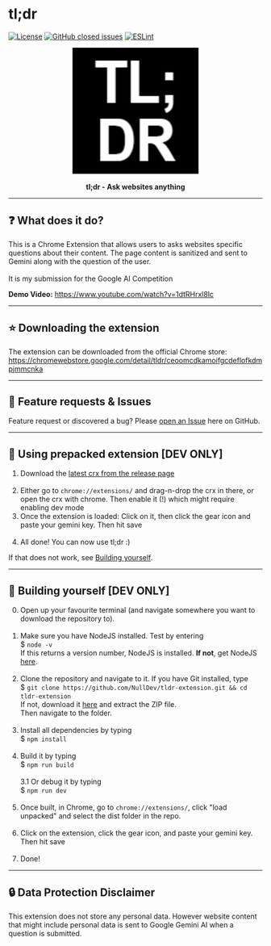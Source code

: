 # tl;dr
[![License](https://img.shields.io/github/license/NullDev/tldr-extension?label=License&logo=Creative%20Commons)](https://github.com/NullDev/tldr-extension/blob/master/LICENSE) [![GitHub closed issues](https://img.shields.io/github/issues-closed-raw/NullDev/tldr-extension?logo=Cachet)](https://github.com/NullDev/tldr-extension/issues?q=is%3Aissue+is%3Aclosed) [![ESLint](https://github.com/NullDev/tldr-extension/actions/workflows/eslint.yml/badge.svg)](https://github.com/NullDev/tldr-extension/actions/workflows/eslint.yml)

<p align="center"><img height="250" width="auto" src="/icons/icon128.png" /></p>
<p align="center"><b>tl;dr - Ask websites anything</b></p>
<hr>

## :question: What does it do?

This is a Chrome Extension that allows users to asks websites specific questions about their content. The page content is sanitized and sent to Gemini along with the question of the user. <br><br>
It is my submission for the Google AI Competition

**Demo Video:** https://www.youtube.com/watch?v=1dtRHrxl8lc

<hr>

## :star: Downloading the extension

The extension can be downloaded from the official Chrome store: <br>
https://chromewebstore.google.com/detail/tldr/ceoomcdkamoifgcdeflofkdmpjmmcnka

<hr>

## :diamond_shape_with_a_dot_inside: Feature requests & Issues

Feature request or discovered a bug? Please [open an Issue](https://github.com/NullDev/tldr-extension/issues/new/choose) here on GitHub.

<hr>

## :satellite: Using prepacked extension [DEV ONLY]

1. Download the [latest crx from the release page](https://github.com/NullDev/tldr-extension/releases) <br><br>
2. Either go to `chrome://extensions/` and drag-n-drop the crx in there, or open the crx with chrome. Then enable it (!) which might require enabling dev mode
3. Once the extension is loaded: Click on it, then click the gear icon and paste your gemini key. Then hit save <br><br>
4. All done! You can now use tl;dr :) 

If that does not work, see [Building yourself](#wrench-building-yourself).

<hr>

## :wrench: Building yourself [DEV ONLY]

0. Open up your favourite terminal (and navigate somewhere you want to download the repository to). <br><br>
1. Make sure you have NodeJS installed. Test by entering <br>
$ `node -v` <br>
If this returns a version number, NodeJS is installed. **If not**, get NodeJS <a href="https://nodejs.org/en/download/package-manager/">here</a>. <br><br>
2. Clone the repository and navigate to it. If you have Git installed, type <br>
$ `git clone https://github.com/NullDev/tldr-extension.git && cd tldr-extension` <br>
If not, download it <a href="https://github.com/NullDev/tldr-extension/archive/master.zip">here</a> and extract the ZIP file.<br>
Then navigate to the folder.<br><br>
3. Install all dependencies by typing <br>
$ `npm install`<br><br>
3. Build it by typing <br>
$ `npm run build`<br><br>
3.1 Or debug it by typing <br>
$ `npm run dev`<br><br>
4. Once built, in Chrome, go to `chrome://extensions/`, click "load unpacked" and select the dist folder in the repo. <br><br>
5. Click on the extension, click the gear icon, and paste your gemini key. Then hit save <br><br>
6. Done!

<hr>

## :lock: Data Protection Disclaimer

This extension does not store any personal data. However website content that might include personal data is sent to Google Gemini AI when a question is submitted.
